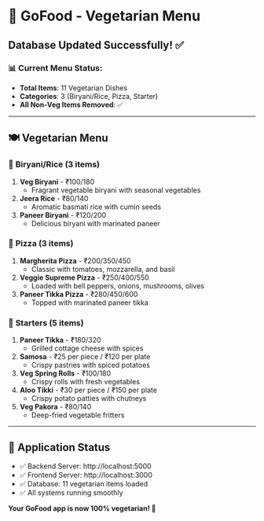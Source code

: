 # 🌱 GoFood - Vegetarian Menu

## Database Updated Successfully! ✅

### 📊 Current Menu Status:
- **Total Items**: 11 Vegetarian Dishes
- **Categories**: 3 (Biryani/Rice, Pizza, Starter)
- **All Non-Veg Items Removed**: ✅

---

## 🍽️ **Vegetarian Menu**

### 🍚 **Biryani/Rice (3 items)**
1. **Veg Biryani** - ₹100/180
   - Fragrant vegetable biryani with seasonal vegetables
2. **Jeera Rice** - ₹80/140
   - Aromatic basmati rice with cumin seeds
3. **Paneer Biryani** - ₹120/200
   - Delicious biryani with marinated paneer

### 🍕 **Pizza (3 items)**
1. **Margherita Pizza** - ₹200/350/450
   - Classic with tomatoes, mozzarella, and basil
2. **Veggie Supreme Pizza** - ₹250/400/550
   - Loaded with bell peppers, onions, mushrooms, olives
3. **Paneer Tikka Pizza** - ₹280/450/600
   - Topped with marinated paneer tikka

### 🥗 **Starters (5 items)**
1. **Paneer Tikka** - ₹180/320
   - Grilled cottage cheese with spices
2. **Samosa** - ₹25 per piece / ₹120 per plate
   - Crispy pastries with spiced potatoes
3. **Veg Spring Rolls** - ₹100/180
   - Crispy rolls with fresh vegetables
4. **Aloo Tikki** - ₹30 per piece / ₹150 per plate
   - Crispy potato patties with chutneys
5. **Veg Pakora** - ₹80/140
   - Deep-fried vegetable fritters

---

## 🚀 **Application Status**
- ✅ Backend Server: http://localhost:5000
- ✅ Frontend Server: http://localhost:3000
- ✅ Database: 11 vegetarian items loaded
- ✅ All systems running smoothly

**Your GoFood app is now 100% vegetarian! 🌱**
